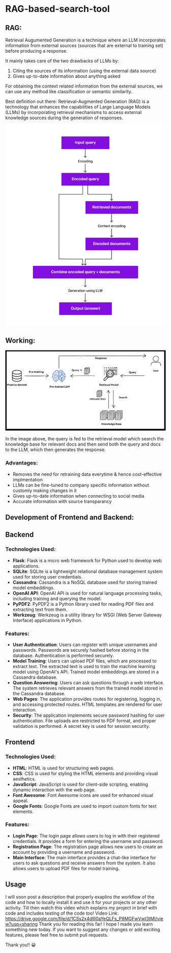 # RAG-based-search-tool
## RAG:

Retrieval Augumented Generation is a technique where an LLM incorporates information from external sources (sources that are external to training set) before producing a response.

It mainly takes care of the two drawbacks of LLMs by:
1. Citing the sources of its information (using the external data source)
2. Gives up-to-date information about anything asked 


For obtaining the context related information from the external sources, we can use any method like classification or semantic similarity.

Best definition out there: Retrieval-Augmented Generation (RAG) is a technology that enhances the capabilities of Large Language Models (LLMs) by incorporating retrieval mechanisms to access external knowledge sources during the generation of responses.

![](https://github.com/Abhijithreddydasari/RAG-based-search-tool/blob/main/Project_docs/Working%20of%20RAG.png)


## Working:
![](https://github.com/Abhijithreddydasari/RAG-based-search-tool/blob/main/Project_docs/Workflow.png) <br>

In the image above, the query is fed to the retrieval model which search the knowledge base for relevant docs and then send both the query and docs to the LLM, which then generates the response.

### Advantages:

- Removes the need for retraining data everytime & hence cost-effective implmentation
- LLMs can be fine-tuned to company specific information without customly making changes in it
- Gives up-to-date information when connecting to social media
- Accurate information with source transparancy

## Development of Frontend and Backend:

## **Backend**

### **Technologies Used:**

- **Flask**: Flask is a micro web framework for Python used to develop web applications.
- **SQLite**: SQLite is a lightweight relational database management system used for storing user credentials.
- **Cassandra**: Cassandra is a NoSQL database used for storing trained model embeddings.
- **OpenAI API**: OpenAI API is used for natural language processing tasks, including training and querying the model.
- **PyPDF2**: PyPDF2 is a Python library used for reading PDF files and extracting text from them.
- **Werkzeug**: Werkzeug is a utility library for WSGI (Web Server Gateway Interface) applications in Python.

### **Features:**

- **User Authentication**: Users can register with unique usernames and passwords. Passwords are securely hashed before storing in the database. Authentication is performed securely.
- **Model Training**: Users can upload PDF files, which are processed to extract text. The extracted text is used to train the machine learning model using OpenAI's API. Trained model embeddings are stored in a Cassandra database.
- **Question Answering**: Users can ask questions through a web interface. The system retrieves relevant answers from the trained model stored in the Cassandra database.
- **Web Pages**: The application provides routes for registering, logging in, and accessing protected routes. HTML templates are rendered for user interaction.
- **Security**: The application implements secure password hashing for user authentication. File uploads are restricted to PDF format, and proper validation is performed. A secret key is used for session security.

## **Frontend**

### **Technologies Used:**

- **HTML**: HTML is used for structuring web pages.
- **CSS**: CSS is used for styling the HTML elements and providing visual aesthetics.
- **JavaScript**: JavaScript is used for client-side scripting, enabling dynamic interaction with the web page.
- **Font Awesome**: Font Awesome icons are used for enhanced visual appeal.
- **Google Fonts**: Google Fonts are used to import custom fonts for text elements.

### **Features:**

- **Login Page**: The login page allows users to log in with their registered credentials. It provides a form for entering the username and password.
- **Registration Page**: The registration page allows new users to create an account by providing a username and password.
- **Main Interface**: The main interface provides a chat-like interface for users to ask questions and receive answers from the system. It also allows users to upload PDF files for model training.

## **Usage**

I will soon post a description that properly exaplins the workflow of the code and how to locally install it and use it for your projects or any other activity.
Till then watch this video which explains my project in brief with code and includes testing of the code too!
Video Link: https://drive.google.com/file/d/1CSs2x4dIIl0aYeQLFs_P8MGFwVwI3tMI/view?usp=sharing
Thank you for reading this far! I hope I made you learn something new today. If you want to suggest any changes or add exciting features, please feel free to submit pull requests.

Thank you!! 😀

